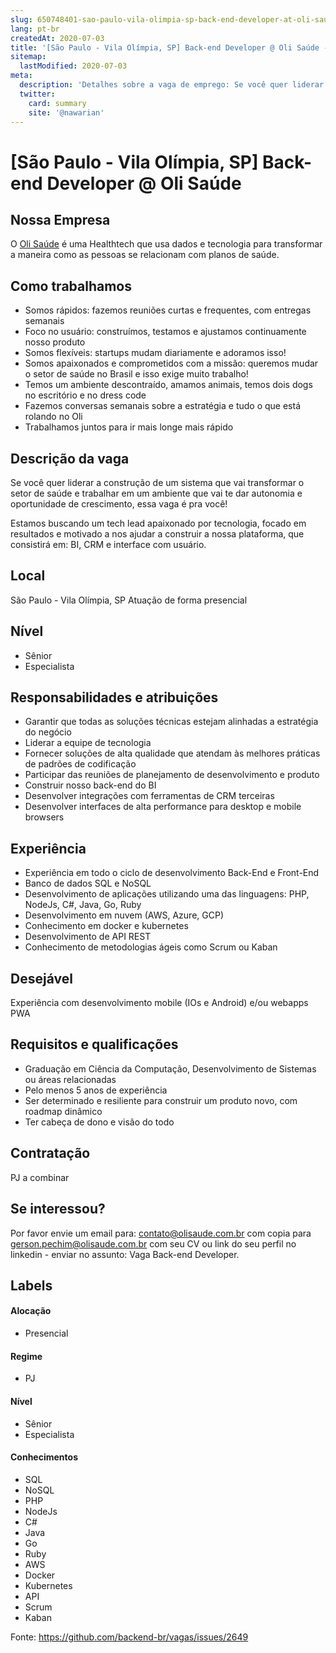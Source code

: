 ```yaml
---
slug: 650748401-sao-paulo-vila-olimpia-sp-back-end-developer-at-oli-saude
lang: pt-br
createdAt: 2020-07-03
title: '[São Paulo - Vila Olímpia, SP] Back-end Developer @ Oli Saúde - Vaga de Emprego'
sitemap:
  lastModified: 2020-07-03
meta:
  description: 'Detalhes sobre a vaga de emprego: Se você quer liderar a construção de um sistema que vai transformar o setor de saúde e trabalhar em um ambiente que vai te dar autonomia e oportunidade de crescimento, essa vaga é pra você! Estamos buscando um tech lead apaixonado por tecnologia, focado em resultados e motivado a nos ajudar a construir a nossa plataforma, que consistirá em: BI, CRM e interface com usuário.'
  twitter:
    card: summary
    site: '@nawarian'
---
```


# [São Paulo - Vila Olímpia, SP] Back-end Developer @ Oli Saúde

## Nossa Empresa
O [Oli Saúde](empresas.olisaude.com.br) é uma Healthtech que usa dados e tecnologia para transformar a maneira como as pessoas se relacionam com planos de saúde.

## Como trabalhamos
- Somos rápidos: fazemos reuniões curtas e frequentes, com entregas semanais
- Foco no usuário: construímos, testamos e ajustamos continuamente nosso produto
- Somos flexíveis: startups mudam diariamente e adoramos isso!
- Somos apaixonados e comprometidos com a missão: queremos mudar o setor de saúde no Brasil e isso exige muito trabalho!
- Temos um ambiente descontraído, amamos animais, temos dois dogs no escritório e no dress code
- Fazemos conversas semanais sobre a estratégia e tudo o que está rolando no Oli
- Trabalhamos juntos para ir mais longe mais rápido

## Descrição da vaga
Se você quer liderar a construção de um sistema que vai transformar o setor de saúde e trabalhar em um ambiente que vai te dar autonomia e oportunidade de crescimento, essa vaga é pra você!

Estamos buscando um tech lead apaixonado por tecnologia, focado em resultados e motivado a nos ajudar a construir a nossa plataforma, que consistirá em: BI, CRM e interface com usuário.
 
## Local
São Paulo - Vila Olímpia, SP
Atuação de forma presencial

## Nível
- Sênior
- Especialista

## Responsabilidades e atribuições
- Garantir que todas as soluções técnicas estejam alinhadas a estratégia do negócio
- Liderar a equipe de tecnologia
- Fornecer soluções de alta qualidade que atendam às melhores práticas de padrões de codificação
- Participar das reuniões de planejamento de desenvolvimento e produto
- Construir nosso back-end do BI
- Desenvolver integrações com ferramentas de CRM terceiras
- Desenvolver interfaces de alta performance para desktop e mobile browsers

## Experiência
- Experiência em todo o ciclo de desenvolvimento Back-End e Front-End
- Banco de dados SQL e NoSQL
- Desenvolvimento de aplicações utilizando uma das linguagens: PHP, NodeJs, C#, Java, Go, Ruby
- Desenvolvimento em nuvem (AWS, Azure, GCP)
- Conhecimento em docker e kubernetes
- Desenvolvimento de API REST
- Conhecimento de metodologias ágeis como Scrum ou Kaban

## Desejável
Experiência com desenvolvimento mobile (IOs e Android) e/ou webapps PWA

## Requisitos e qualificações
- Graduação em Ciência da Computação, Desenvolvimento de Sistemas ou áreas relacionadas
- Pelo menos 5 anos de experiência
- Ser determinado e resiliente para construir um produto novo, com roadmap dinâmico
- Ter cabeça de dono e visão do todo

## Contratação
PJ a combinar

## Se interessou?
Por favor envie um email para: contato@olisaude.com.br com copia para gerson.pechim@olisaude.com.br com seu CV ou link do seu perfil no linkedin - enviar no assunto: Vaga Back-end Developer.

## Labels

#### Alocação
- Presencial

#### Regime
- PJ

#### Nível
- Sênior
- Especialista

#### Conhecimentos
- SQL
- NoSQL
- PHP
- NodeJs
- C#
- Java
- Go
- Ruby
- AWS
- Docker
- Kubernetes
- API
- Scrum
- Kaban

Fonte: https://github.com/backend-br/vagas/issues/2649